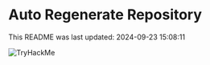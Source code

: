 # Auto Regenerate Repository

This README was last updated: 2024-09-23 15:08:11

 ![TryHackMe](https://tryhackme.com/badge/533634)